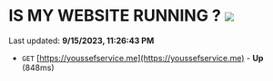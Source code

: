 # IS MY WEBSITE RUNNING ? [![](https://img.shields.io/static/v1?label=Sponsor&message=%E2%9D%A4&logo=GitHub&color=%23fe8e86)](https://github.com/sponsors/<username>)

Last updated: **9/15/2023, 11:26:43 PM**

- `GET` [https://youssefservice.me](https://youssefservice.me) - **Up** (848ms)

